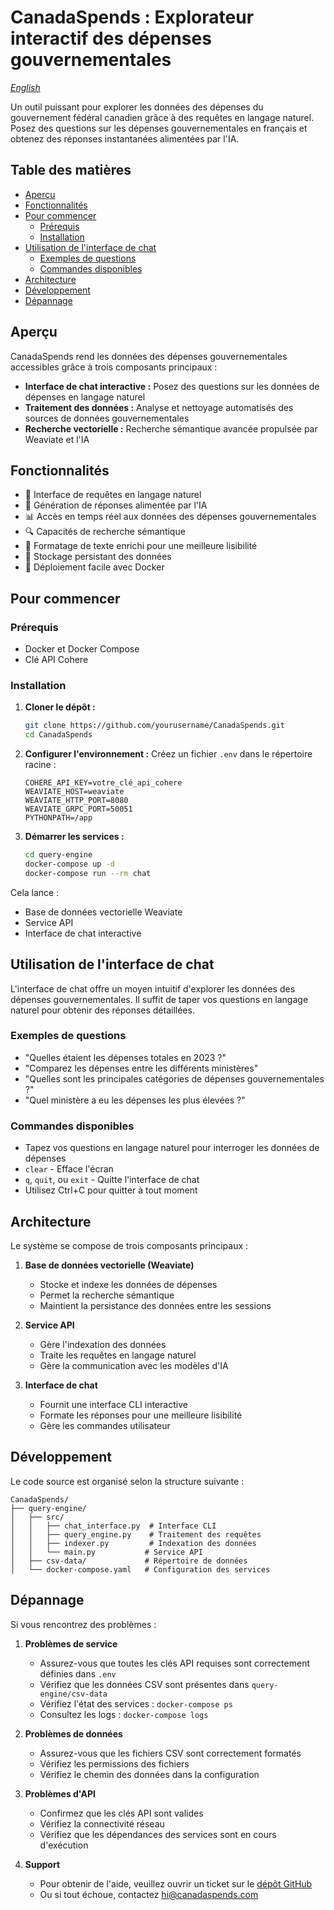 # CanadaSpends : Explorateur interactif des dépenses gouvernementales

*[English](README.en.md)*

Un outil puissant pour explorer les données des dépenses du gouvernement fédéral canadien grâce à des requêtes en langage naturel. Posez des questions sur les dépenses gouvernementales en français et obtenez des réponses instantanées alimentées par l'IA.

## Table des matières
- [Aperçu](#aperçu)
- [Fonctionnalités](#fonctionnalités)
- [Pour commencer](#pour-commencer)
  - [Prérequis](#prérequis)
  - [Installation](#installation)
- [Utilisation de l'interface de chat](#utilisation-de-linterface-de-chat)
  - [Exemples de questions](#exemples-de-questions)
  - [Commandes disponibles](#commandes-disponibles)
- [Architecture](#architecture)
- [Développement](#développement)
- [Dépannage](#dépannage)

## Aperçu

CanadaSpends rend les données des dépenses gouvernementales accessibles grâce à trois composants principaux :
- **Interface de chat interactive :** Posez des questions sur les données de dépenses en langage naturel
- **Traitement des données :** Analyse et nettoyage automatisés des sources de données gouvernementales
- **Recherche vectorielle :** Recherche sémantique avancée propulsée par Weaviate et l'IA

## Fonctionnalités

- 💬 Interface de requêtes en langage naturel
- 🤖 Génération de réponses alimentée par l'IA
- 📊 Accès en temps réel aux données des dépenses gouvernementales
- 🔍 Capacités de recherche sémantique
- 🎨 Formatage de texte enrichi pour une meilleure lisibilité
- 🔄 Stockage persistant des données
- 🐳 Déploiement facile avec Docker

## Pour commencer

### Prérequis

- Docker et Docker Compose
- Clé API Cohere

### Installation

1. **Cloner le dépôt :**
   ```bash
   git clone https://github.com/yourusername/CanadaSpends.git
   cd CanadaSpends
   ```

2. **Configurer l'environnement :**
   Créez un fichier `.env` dans le répertoire racine :
   ```env
   COHERE_API_KEY=votre_clé_api_cohere
   WEAVIATE_HOST=weaviate
   WEAVIATE_HTTP_PORT=8080
   WEAVIATE_GRPC_PORT=50051
   PYTHONPATH=/app
   ```

3. **Démarrer les services :**
   ```bash
   cd query-engine
   docker-compose up -d
   docker-compose run --rm chat
   ```

Cela lance :
- Base de données vectorielle Weaviate
- Service API
- Interface de chat interactive

## Utilisation de l'interface de chat

L'interface de chat offre un moyen intuitif d'explorer les données des dépenses gouvernementales. Il suffit de taper vos questions en langage naturel pour obtenir des réponses détaillées.

### Exemples de questions

- "Quelles étaient les dépenses totales en 2023 ?"
- "Comparez les dépenses entre les différents ministères"
- "Quelles sont les principales catégories de dépenses gouvernementales ?"
- "Quel ministère a eu les dépenses les plus élevées ?"

### Commandes disponibles

- Tapez vos questions en langage naturel pour interroger les données de dépenses
- `clear` - Efface l'écran
- `q`, `quit`, ou `exit` - Quitte l'interface de chat
- Utilisez Ctrl+C pour quitter à tout moment

## Architecture

Le système se compose de trois composants principaux :

1. **Base de données vectorielle (Weaviate)**
   - Stocke et indexe les données de dépenses
   - Permet la recherche sémantique
   - Maintient la persistance des données entre les sessions

2. **Service API**
   - Gère l'indexation des données
   - Traite les requêtes en langage naturel
   - Gère la communication avec les modèles d'IA

3. **Interface de chat**
   - Fournit une interface CLI interactive
   - Formate les réponses pour une meilleure lisibilité
   - Gère les commandes utilisateur

## Développement

Le code source est organisé selon la structure suivante :

```
CanadaSpends/
├── query-engine/
│   ├── src/
│   │   ├── chat_interface.py  # Interface CLI
│   │   ├── query_engine.py    # Traitement des requêtes
│   │   ├── indexer.py         # Indexation des données
│   │   └── main.py           # Service API
│   ├── csv-data/             # Répertoire de données
│   └── docker-compose.yaml   # Configuration des services
```

## Dépannage

Si vous rencontrez des problèmes :

1. **Problèmes de service**
   - Assurez-vous que toutes les clés API requises sont correctement définies dans `.env`
   - Vérifiez que les données CSV sont présentes dans `query-engine/csv-data`
   - Vérifiez l'état des services : `docker-compose ps`
   - Consultez les logs : `docker-compose logs`

2. **Problèmes de données**
   - Assurez-vous que les fichiers CSV sont correctement formatés
   - Vérifiez les permissions des fichiers
   - Vérifiez le chemin des données dans la configuration

3. **Problèmes d'API**
   - Confirmez que les clés API sont valides
   - Vérifiez la connectivité réseau
   - Vérifiez que les dépendances des services sont en cours d'exécution

4. **Support**
    - Pour obtenir de l'aide, veuillez ouvrir un ticket sur le [dépôt GitHub](https://github.com/yourusername/CanadaSpends/issues)
    - Ou si tout échoue, contactez [hi@canadaspends.com](mailto:hi@canadaspends.com) 